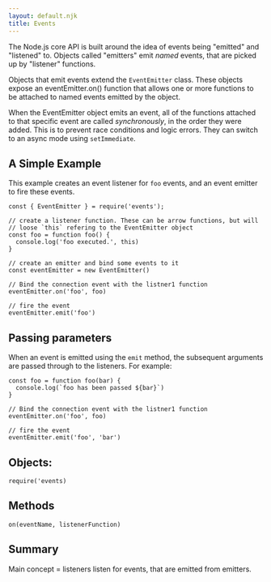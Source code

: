 ```yaml
---
layout: default.njk
title: Events
---
```


The Node.js core API is built around the idea of events being "emitted" and "listened" to. Objects called "emitters" emit _named_ events, that are picked up by "listener" functions.

Objects that emit events extend the `EventEmitter` class. These objects expose an eventEmitter.on() function that allows one or more functions to be attached to named events emitted by the object.

When the EventEmitter object emits an event, all of the functions attached to that specific event are called _synchronously_, in the order they were added. This is to prevent race conditions and logic errors. They can switch to an async mode using `setImmediate`.

## A Simple Example

This example creates an event listener for `foo` events, and an event emitter to fire these events.

```
const { EventEmitter } = require('events');

// create a listener function. These can be arrow functions, but will
// loose `this` refering to the EventEmitter object
const foo = function foo() {
  console.log('foo executed.', this)
}

// create an emitter and bind some events to it
const eventEmitter = new EventEmitter()

// Bind the connection event with the listner1 function
eventEmitter.on('foo', foo)

// fire the event
eventEmitter.emit('foo')
```

## Passing parameters

When an event is emitted using the `emit` method, the subsequent arguments are passed through to the listeners. For example:

```
const foo = function foo(bar) {
  console.log(`foo has been passed ${bar}`)
}

// Bind the connection event with the listner1 function
eventEmitter.on('foo', foo)

// fire the event
eventEmitter.emit('foo', 'bar')
```

## Objects:

```
require('events)
```

## Methods

`on(eventName, listenerFunction)`

## Summary

Main concept = listeners listen for events, that are emitted from emitters.

